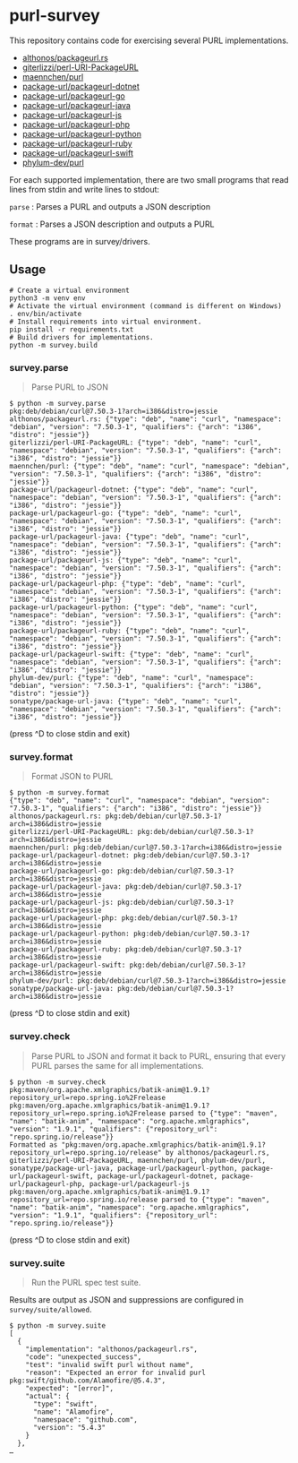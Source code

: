 # purl-survey

This repository contains code for exercising several PURL implementations.

- [althonos/packageurl.rs](https://github.com/althonos/packageurl.rs)
- [giterlizzi/perl-URI-PackageURL](https://github.com/giterlizzi/perl-URI-PackageURL)
- [maennchen/purl](https://github.com/maennchen/purl)
- [package-url/packageurl-dotnet](https://github.com/package-url/packageurl-dotnet)
- [package-url/packageurl-go](https://github.com/package-url/packageurl-go)
- [package-url/packageurl-java](https://github.com/package-url/packageurl-java)
- [package-url/packageurl-js](https://github.com/package-url/packageurl-js)
- [package-url/packageurl-php](https://github.com/package-url/packageurl-php)
- [package-url/packageurl-python](https://github.com/package-url/packageurl-python)
- [package-url/packageurl-ruby](https://github.com/package-url/packageurl-ruby)
- [package-url/packageurl-swift](https://github.com/package-url/packageurl-swift)
- [phylum-dev/purl](https://github.com/phylum-dev/purl)

For each supported implementation, there are two small programs that read lines from stdin and write lines to stdout:

`parse`
: Parses a PURL and outputs a JSON description

`format`
: Parses a JSON description and outputs a PURL

These programs are in survey/drivers.

## Usage

```shell
# Create a virtual environment
python3 -m venv env
# Activate the virtual environment (command is different on Windows)
. env/bin/activate
# Install requirements into virtual environment.
pip install -r requirements.txt
# Build drivers for implementations.
python -m survey.build
```

### survey.parse

> Parse PURL to JSON

```
$ python -m survey.parse
pkg:deb/debian/curl@7.50.3-1?arch=i386&distro=jessie
althonos/packageurl.rs: {"type": "deb", "name": "curl", "namespace": "debian", "version": "7.50.3-1", "qualifiers": {"arch": "i386", "distro": "jessie"}}
giterlizzi/perl-URI-PackageURL: {"type": "deb", "name": "curl", "namespace": "debian", "version": "7.50.3-1", "qualifiers": {"arch": "i386", "distro": "jessie"}}
maennchen/purl: {"type": "deb", "name": "curl", "namespace": "debian", "version": "7.50.3-1", "qualifiers": {"arch": "i386", "distro": "jessie"}}
package-url/packageurl-dotnet: {"type": "deb", "name": "curl", "namespace": "debian", "version": "7.50.3-1", "qualifiers": {"arch": "i386", "distro": "jessie"}}
package-url/packageurl-go: {"type": "deb", "name": "curl", "namespace": "debian", "version": "7.50.3-1", "qualifiers": {"arch": "i386", "distro": "jessie"}}
package-url/packageurl-java: {"type": "deb", "name": "curl", "namespace": "debian", "version": "7.50.3-1", "qualifiers": {"arch": "i386", "distro": "jessie"}}
package-url/packageurl-js: {"type": "deb", "name": "curl", "namespace": "debian", "version": "7.50.3-1", "qualifiers": {"arch": "i386", "distro": "jessie"}}
package-url/packageurl-php: {"type": "deb", "name": "curl", "namespace": "debian", "version": "7.50.3-1", "qualifiers": {"arch": "i386", "distro": "jessie"}}
package-url/packageurl-python: {"type": "deb", "name": "curl", "namespace": "debian", "version": "7.50.3-1", "qualifiers": {"arch": "i386", "distro": "jessie"}}
package-url/packageurl-ruby: {"type": "deb", "name": "curl", "namespace": "debian", "version": "7.50.3-1", "qualifiers": {"arch": "i386", "distro": "jessie"}}
package-url/packageurl-swift: {"type": "deb", "name": "curl", "namespace": "debian", "version": "7.50.3-1", "qualifiers": {"arch": "i386", "distro": "jessie"}}
phylum-dev/purl: {"type": "deb", "name": "curl", "namespace": "debian", "version": "7.50.3-1", "qualifiers": {"arch": "i386", "distro": "jessie"}}
sonatype/package-url-java: {"type": "deb", "name": "curl", "namespace": "debian", "version": "7.50.3-1", "qualifiers": {"arch": "i386", "distro": "jessie"}}
```

(press ^D to close stdin and exit)

### survey.format

> Format JSON to PURL

```
$ python -m survey.format
{"type": "deb", "name": "curl", "namespace": "debian", "version": "7.50.3-1", "qualifiers": {"arch": "i386", "distro": "jessie"}}
althonos/packageurl.rs: pkg:deb/debian/curl@7.50.3-1?arch=i386&distro=jessie
giterlizzi/perl-URI-PackageURL: pkg:deb/debian/curl@7.50.3-1?arch=i386&distro=jessie
maennchen/purl: pkg:deb/debian/curl@7.50.3-1?arch=i386&distro=jessie
package-url/packageurl-dotnet: pkg:deb/debian/curl@7.50.3-1?arch=i386&distro=jessie
package-url/packageurl-go: pkg:deb/debian/curl@7.50.3-1?arch=i386&distro=jessie
package-url/packageurl-java: pkg:deb/debian/curl@7.50.3-1?arch=i386&distro=jessie
package-url/packageurl-js: pkg:deb/debian/curl@7.50.3-1?arch=i386&distro=jessie
package-url/packageurl-php: pkg:deb/debian/curl@7.50.3-1?arch=i386&distro=jessie
package-url/packageurl-python: pkg:deb/debian/curl@7.50.3-1?arch=i386&distro=jessie
package-url/packageurl-ruby: pkg:deb/debian/curl@7.50.3-1?arch=i386&distro=jessie
package-url/packageurl-swift: pkg:deb/debian/curl@7.50.3-1?arch=i386&distro=jessie
phylum-dev/purl: pkg:deb/debian/curl@7.50.3-1?arch=i386&distro=jessie
sonatype/package-url-java: pkg:deb/debian/curl@7.50.3-1?arch=i386&distro=jessie
```

(press ^D to close stdin and exit)

### survey.check

> Parse PURL to JSON and format it back to PURL, ensuring that every PURL parses the same for all implementations.

```
$ python -m survey.check
pkg:maven/org.apache.xmlgraphics/batik-anim@1.9.1?repository_url=repo.spring.io%2Frelease
pkg:maven/org.apache.xmlgraphics/batik-anim@1.9.1?repository_url=repo.spring.io%2Frelease parsed to {"type": "maven", "name": "batik-anim", "namespace": "org.apache.xmlgraphics", "version": "1.9.1", "qualifiers": {"repository_url": "repo.spring.io/release"}}
Formatted as "pkg:maven/org.apache.xmlgraphics/batik-anim@1.9.1?repository_url=repo.spring.io/release" by althonos/packageurl.rs, giterlizzi/perl-URI-PackageURL, maennchen/purl, phylum-dev/purl, sonatype/package-url-java, package-url/packageurl-python, package-url/packageurl-swift, package-url/packageurl-dotnet, package-url/packageurl-php, package-url/packageurl-js
pkg:maven/org.apache.xmlgraphics/batik-anim@1.9.1?repository_url=repo.spring.io/release parsed to {"type": "maven", "name": "batik-anim", "namespace": "org.apache.xmlgraphics", "version": "1.9.1", "qualifiers": {"repository_url": "repo.spring.io/release"}}
```

(press ^D to close stdin and exit)

### survey.suite

> Run the PURL spec test suite.

Results are output as JSON and suppressions are configured in `survey/suite/allowed`.

```
$ python -m survey.suite
[
  {
    "implementation": "althonos/packageurl.rs",
    "code": "unexpected_success",
    "test": "invalid swift purl without name",
    "reason": "Expected an error for invalid purl pkg:swift/github.com/Alamofire/@5.4.3",
    "expected": "[error]",
    "actual": {
      "type": "swift",
      "name": "Alamofire",
      "namespace": "github.com",
      "version": "5.4.3"
    }
  },
…
```
